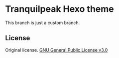 # Tranquilpeak Hexo theme

This branch is just a custom branch.

## License

Original license. [GNU General Public License v3.0](https://github.com/LouisBarranqueiro/tranquilpeak-hexo-theme/blob/master/LICENSE)
